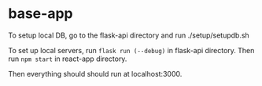# base-app
To setup local DB, go to the flask-api directory and run ./setup/setupdb.sh

To set up local servers, run `flask run (--debug)` in flask-api directory.
Then run `npm start` in react-app directory.

Then everything should should run at localhost:3000.